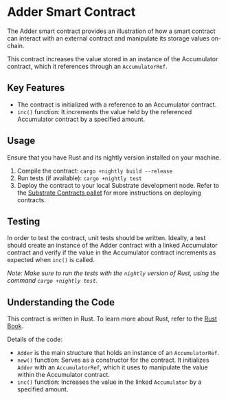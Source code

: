 # Adder Smart Contract

The Adder smart contract provides an illustration of how a smart contract can interact with an external contract and manipulate its storage values on-chain. 

This contract increases the value stored in an instance of the Accumulator contract, which it references through an `AccumulatorRef`. 

## Key Features

- The contract is initialized with a reference to an Accumulator contract.
- `inc()` function: It increments the value held by the referenced Accumulator contract by a specified amount.

## Usage

Ensure that you have Rust and its nightly version installed on your machine. 

1. Compile the contract: `cargo +nightly build --release`
2. Run tests (if available): `cargo +nightly test`
3. Deploy the contract to your local Substrate development node. Refer to the [Substrate Contracts pallet](https://substrate.dev/rustdocs/latest/pallet_contracts/index.html) for more instructions on deploying contracts.

## Testing

In order to test the contract, unit tests should be written. Ideally, a test should create an instance of the Adder contract with a linked Accumulator contract and verify if the value in the Accumulator contract increments as expected when `inc()` is called.

_Note: Make sure to run the tests with the `nightly` version of Rust, using the command `cargo +nightly test`._

## Understanding the Code

This contract is written in Rust. To learn more about Rust, refer to the [Rust Book](https://doc.rust-lang.org/book).

Details of the code:

- `Adder` is the main structure that holds an instance of an `AccumulatorRef`.
- `new()` function: Serves as a constructor for the contract. It initializes `Adder` with an `AccumulatorRef`, which it uses to manipulate the value within the Accumulator contract.
- `inc()` function: Increases the value in the linked `Accumulator` by a specified amount.
